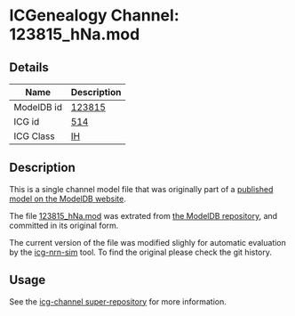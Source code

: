 # ICGenealogy Channel: 123815\_hNa.mod

## Details

Name | Description
---- | -----------
ModelDB id | [123815](http://senselab.med.yale.edu/ModelDB/ShowModel.cshtml?model=123815)
ICG id | [514](http://icg.neurotheory.ox.ac.uk/channels/4/514)
ICG Class | [IH](http://icg.neurotheory.ox.ac.uk/channels/4)

## Description

This is a single channel model file that was originally part of a [published model on the ModelDB website](http://senselab.med.yale.edu/mModelDB/ShowModel.cshtml?model=123815).


The file [123815\_hNa.mod](123815_hNa.mod) was extrated from [the ModelDB repository](http://senselab.med.yale.edu/ModelDB/ShowModel.cshtml?model=123815), and committed in its original form.

The current version of the file was modified slighly for automatic evaluation by the [icg-nrn-sim](https://github.com/icgenealogy/icg-nrn-sim) tool. To find the original please check the git history.


## Usage

See the [icg-channel super-repository](https://github.com/icgenealogy/icg-channels) for more information.